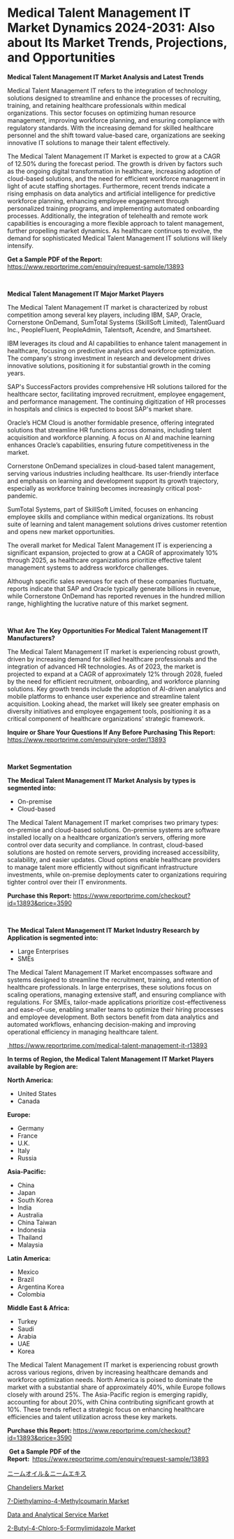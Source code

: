 <p><h1>Medical Talent Management IT Market Dynamics 2024-2031: Also about Its Market Trends, Projections, and Opportunities</h1></p><p><strong>Medical Talent Management IT Market Analysis and Latest Trends</strong></p>
<p><p>Medical Talent Management IT refers to the integration of technology solutions designed to streamline and enhance the processes of recruiting, training, and retaining healthcare professionals within medical organizations. This sector focuses on optimizing human resource management, improving workforce planning, and ensuring compliance with regulatory standards. With the increasing demand for skilled healthcare personnel and the shift toward value-based care, organizations are seeking innovative IT solutions to manage their talent effectively.</p><p>The Medical Talent Management IT Market is expected to grow at a CAGR of 12.50% during the forecast period. The growth is driven by factors such as the ongoing digital transformation in healthcare, increasing adoption of cloud-based solutions, and the need for efficient workforce management in light of acute staffing shortages. Furthermore, recent trends indicate a rising emphasis on data analytics and artificial intelligence for predictive workforce planning, enhancing employee engagement through personalized training programs, and implementing automated onboarding processes. Additionally, the integration of telehealth and remote work capabilities is encouraging a more flexible approach to talent management, further propelling market dynamics. As healthcare continues to evolve, the demand for sophisticated Medical Talent Management IT solutions will likely intensify.</p></p>
<p><strong>Get a Sample PDF of the Report:&nbsp;</strong> <a href="https://www.reportprime.com/enquiry/request-sample/13893">https://www.reportprime.com/enquiry/request-sample/13893</a></p>
<p>&nbsp;</p>
<p><strong>Medical Talent Management IT Major Market Players</strong></p>
<p><p>The Medical Talent Management IT market is characterized by robust competition among several key players, including IBM, SAP, Oracle, Cornerstone OnDemand, SumTotal Systems (SkillSoft Limited), TalentGuard Inc., PeopleFluent, PeopleAdmin, Talentsoft, Acendre, and Smartsheet. </p><p>IBM leverages its cloud and AI capabilities to enhance talent management in healthcare, focusing on predictive analytics and workforce optimization. The company's strong investment in research and development drives innovative solutions, positioning it for substantial growth in the coming years. </p><p>SAP's SuccessFactors provides comprehensive HR solutions tailored for the healthcare sector, facilitating improved recruitment, employee engagement, and performance management. The continuing digitization of HR processes in hospitals and clinics is expected to boost SAP's market share.</p><p>Oracle’s HCM Cloud is another formidable presence, offering integrated solutions that streamline HR functions across domains, including talent acquisition and workforce planning. A focus on AI and machine learning enhances Oracle’s capabilities, ensuring future competitiveness in the market.</p><p>Cornerstone OnDemand specializes in cloud-based talent management, serving various industries including healthcare. Its user-friendly interface and emphasis on learning and development support its growth trajectory, especially as workforce training becomes increasingly critical post-pandemic.</p><p>SumTotal Systems, part of SkillSoft Limited, focuses on enhancing employee skills and compliance within medical organizations. Its robust suite of learning and talent management solutions drives customer retention and opens new market opportunities.</p><p>The overall market for Medical Talent Management IT is experiencing a significant expansion, projected to grow at a CAGR of approximately 10% through 2025, as healthcare organizations prioritize effective talent management systems to address workforce challenges.</p><p>Although specific sales revenues for each of these companies fluctuate, reports indicate that SAP and Oracle typically generate billions in revenue, while Cornerstone OnDemand has reported revenues in the hundred million range, highlighting the lucrative nature of this market segment.</p></p>
<p>&nbsp;</p>
<p><strong>What Are The Key Opportunities For Medical Talent Management IT Manufacturers?</strong></p>
<p><p>The Medical Talent Management IT market is experiencing robust growth, driven by increasing demand for skilled healthcare professionals and the integration of advanced HR technologies. As of 2023, the market is projected to expand at a CAGR of approximately 12% through 2028, fueled by the need for efficient recruitment, onboarding, and workforce planning solutions. Key growth trends include the adoption of AI-driven analytics and mobile platforms to enhance user experience and streamline talent acquisition. Looking ahead, the market will likely see greater emphasis on diversity initiatives and employee engagement tools, positioning it as a critical component of healthcare organizations' strategic framework.</p></p>
<p><strong>Inquire or Share Your Questions If Any Before Purchasing This Report:</strong> <a href="https://www.reportprime.com/enquiry/pre-order/13893">https://www.reportprime.com/enquiry/pre-order/13893</a></p>
<p>&nbsp;</p>
<p><strong>Market Segmentation</strong></p>
<p><strong>The Medical Talent Management IT Market Analysis by types is segmented into:</strong></p>
<p><ul><li>On-premise</li><li>Cloud-based</li></ul></p>
<p><p>The Medical Talent Management IT market comprises two primary types: on-premise and cloud-based solutions. On-premise systems are software installed locally on a healthcare organization’s servers, offering more control over data security and compliance. In contrast, cloud-based solutions are hosted on remote servers, providing increased accessibility, scalability, and easier updates. Cloud options enable healthcare providers to manage talent more efficiently without significant infrastructure investments, while on-premise deployments cater to organizations requiring tighter control over their IT environments.</p></p>
<p><strong>Purchase this Report:&nbsp;</strong><a href="https://www.reportprime.com/checkout?id=13893&price=3590">https://www.reportprime.com/checkout?id=13893&price=3590</a></p>
<p>&nbsp;</p>
<p><strong>The Medical Talent Management IT Market Industry Research by Application is segmented into:</strong></p>
<p><ul><li>Large Enterprises</li><li>SMEs</li></ul></p>
<p><p>The Medical Talent Management IT Market encompasses software and systems designed to streamline the recruitment, training, and retention of healthcare professionals. In large enterprises, these solutions focus on scaling operations, managing extensive staff, and ensuring compliance with regulations. For SMEs, tailor-made applications prioritize cost-effectiveness and ease-of-use, enabling smaller teams to optimize their hiring processes and employee development. Both sectors benefit from data analytics and automated workflows, enhancing decision-making and improving operational efficiency in managing healthcare talent.</p></p>
<p><a href="https://www.reportprime.com/medical-talent-management-it-r13893">&nbsp;https://www.reportprime.com/medical-talent-management-it-r13893</a></p>
<p><strong>In terms of Region, the Medical Talent Management IT Market Players available by Region are:</strong></p>
<p>
    <p> <strong> North America: </strong>
        <ul>
            <li>United States</li>
            <li>Canada</li>
        </ul>
        </p> 
    <p> <strong> Europe: </strong>
        <ul>
            <li>Germany</li>
            <li>France</li>
            <li>U.K.</li>
            <li>Italy</li>
            <li>Russia</li>
        </ul>
        </p> 
    <p> <strong> Asia-Pacific: </strong>
        <ul>
            <li>China</li>
            <li>Japan</li>
            <li>South Korea</li>
            <li>India</li>
            <li>Australia</li>
            <li>China Taiwan</li>
            <li>Indonesia</li>
            <li>Thailand</li>
            <li>Malaysia</li>
        </ul>
        </p> 
    <p> <strong> Latin America: </strong>
        <ul>
            <li>Mexico</li>
            <li>Brazil</li>
            <li>Argentina Korea</li>
            <li>Colombia</li>
        </ul>
        </p> 
    <p> <strong> Middle East & Africa: </strong>
        <ul>
            <li>Turkey</li>
            <li>Saudi</li>
            <li>Arabia</li>
            <li>UAE</li>
            <li>Korea</li>
        </ul>
    </p>
    </p>
<p><p>The Medical Talent Management IT market is experiencing robust growth across various regions, driven by increasing healthcare demands and workforce optimization needs. North America is poised to dominate the market with a substantial share of approximately 40%, while Europe follows closely with around 25%. The Asia-Pacific region is emerging rapidly, accounting for about 20%, with China contributing significant growth at 10%. These trends reflect a strategic focus on enhancing healthcare efficiencies and talent utilization across these key markets.</p></p>
<p><strong>Purchase this Report: </strong><a href="https://www.reportprime.com/checkout?id=13893&price=3590">https://www.reportprime.com/checkout?id=13893&price=3590</a></p>
<p>&nbsp;<strong>Get a Sample PDF of the Report:&nbsp;&nbsp;</strong><a href="https://www.reportprime.com/enquiry/request-sample/13893">https://www.reportprime.com/enquiry/request-sample/13893</a></p>
<p><strong></strong></p>
<p><p><a href="https://medium.com/@jessicagtk0/neem-oil-neem-extract-market-%E3%81%AF-%E3%82%B3%E3%82%B9%E3%83%88%E7%AE%A1%E7%90%86%E3%81%A8%E5%8A%B9%E7%8E%87%E5%90%91%E4%B8%8A%E3%82%92%E5%84%AA%E5%85%88%E3%81%97%E3%81%BE%E3%81%99-%E3%81%95%E3%82%89%E3%81%AB-%E5%A0%B1%E5%91%8A%E6%9B%B8%E3%81%AF%E5%B8%82%E5%A0%B4%E3%81%AE%E9%9C%80%E8%A6%81%E9%9D%A2%E3%81%A8%E4%BE%9B%E7%B5%A6%E9%9D%A2%E3%81%AE%E4%B8%A1%E6%96%B9%E3%82%92%E3%82%AB%E3%83%90%E3%83%BC%E3%81%97%E3%81%A6%E3%81%84%E3%81%BE%E3%81%99-neem-oil-neem-999db7e8538f">ニームオイル＆ニームエキス</a></p><p><a href="https://www.linkedin.com/pulse/future-chandeliers-market-global-forecast-trends-2024-pgnae?trackingId=dYkOVbn8SjKNX8g0%2BJckZg%3D%3D">Chandeliers Market</a></p><p><a href="https://medium.com/@nathanmurray84/the-7-diethylamino-4-methylcoumarin-market-has-witnessed-significant-growth-in-recent-years-and-8606f9bdd305">7-Diethylamino-4-Methylcoumarin Market</a></p><p><a href="https://issuu.com/reportprime-2/docs/data-and-analytical-service-market-_1c769e2c3f805f">Data and Analytical Service Market</a></p><p><a href="https://medium.com/@ethanlehner1/the-2-butyl-4-chloro-5-formylimidazole-market-industry-provides-a-comprehensive-and-current-7fb0bbad388b">2-Butyl-4-Chloro-5-Formylimidazole Market</a></p></p>